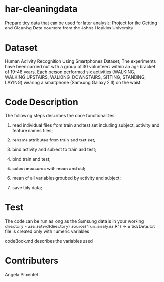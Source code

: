 # har-cleaningdata
Prepare tidy data that can be used for later analysis;
Project for the Getting and Cleaning Data coursera from the Johns Hopkins University

# Dataset
Human Activity Recognition Using Smartphones Dataset;
The experiments have been carried out with a group of 30 volunteers within an age bracket of 19-48 years. Each person performed six activities (WALKING, WALKING_UPSTAIRS, WALKING_DOWNSTAIRS, SITTING, STANDING, LAYING) wearing a smartphone (Samsung Galaxy S II) on the waist.

# Code Description
The following steps describes the code functionalities:

1) read individual files from train and test set including subject, activity and feature names files;

2) rename attributes from train and test set;

3) bind activity and subject to train and test;

4) bind train and test;

5) select measures with mean and std;

6) mean of all variables groubed by activity and subject;

7) save tidy data;
  
# Test
The code can be run as long as the Samsung data is in your working directory - use setwd(directory)
source("run_analysis.R") -> a tidyData.txt file is created only with numeric variables

codeBook.md describes the variables used



# Contributers
Angela Pimentel






